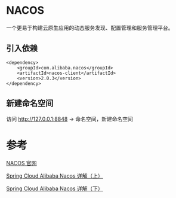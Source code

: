 # NACOS
一个更易于构建云原生应用的动态服务发现、配置管理和服务管理平台。

## 引入依赖
```
<dependency>
    <groupId>com.alibaba.nacos</groupId>
    <artifactId>nacos-client</artifactId>
    <version>2.0.3</version>
</dependency>
```
## 新建命名空间
访问 http://127.0.0.1:8848 -> 命名空间，新建命名空间

# 参考
[NACOS 官网](https://nacos.io/zh-cn/)

[Spring Cloud Alibaba Nacos 详解（上）](https://developer.aliyun.com/learning/course/724?spm=a2c6h.14164896.0.0.61fe435bMAan0l)

[Spring Cloud Alibaba Nacos 详解（下）](https://developer.aliyun.com/learning/course/725?spm=a2c6h.14164896.0.0.61fe435bMAan0l)
